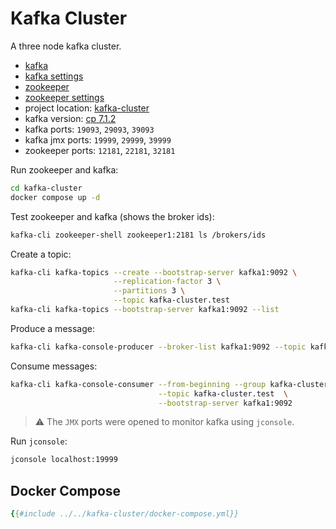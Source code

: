 # Kafka Cluster

A three node kafka cluster.

- [kafka](https://kafka.apache.org/)
- [kafka settings](https://docs.confluent.io/platform/current/installation/configuration/broker-configs.html)
- [zookeeper](https://zookeeper.apache.org/)
- [zookeeper settings](https://docs.confluent.io/platform/current/zookeeper/deployment.html)
- project location: [kafka-cluster](https://github.com/sauljabin/kafka-sandbox/tree/main/kafka-cluster)
- kafka version: [cp 7.1.2](https://docs.confluent.io/platform/current/installation/versions-interoperability.html)
- kafka ports: `19093`, `29093`, `39093`
- kafka jmx ports: `19999`, `29999`, `39999`
- zookeeper ports: `12181`, `22181`, `32181`

Run zookeeper and kafka:

```bash
cd kafka-cluster
docker compose up -d
```

Test zookeeper and kafka (shows the broker ids):

```bash
kafka-cli zookeeper-shell zookeeper1:2181 ls /brokers/ids
```

Create a topic:

```bash
kafka-cli kafka-topics --create --bootstrap-server kafka1:9092 \
                       --replication-factor 3 \
                       --partitions 3 \
                       --topic kafka-cluster.test
kafka-cli kafka-topics --bootstrap-server kafka1:9092 --list
```

Produce a message:

```bash
kafka-cli kafka-console-producer --broker-list kafka1:9092 --topic kafka-cluster.test
```

Consume messages:

```bash
kafka-cli kafka-console-consumer --from-beginning --group kafka-cluster.test \
                                 --topic kafka-cluster.test  \
                                 --bootstrap-server kafka1:9092
```

> &#x26a0; The `JMX` ports were opened to monitor kafka using `jconsole`.

Run `jconsole`:

```bash
jconsole localhost:19999
```

## Docker Compose

```yaml
{{#include ../../kafka-cluster/docker-compose.yml}}
```